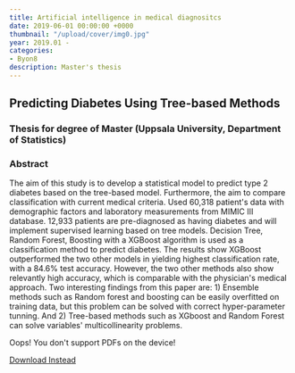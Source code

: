 ```yaml
---
title: Artificial intelligence in medical diagnositcs
date: 2019-06-01 00:00:00 +0000
thumbnail: "/upload/cover/img0.jpg"
year: 2019.01 - 
categories:
- Byon8
description: Master's thesis
---
```


## Predicting Diabetes Using Tree-based Methods
### Thesis for degree of Master (Uppsala University, Department of Statistics)

### Abstract 
The aim of this study is to develop a statistical model to predict type 2 diabetes based on the tree-based model. Furthermore, the aim to compare classification with current medical criteria. Used 60,318 patient's data with demographic factors and laboratory measurements from MIMIC III database. 12,933 patients are pre-diagnosed as having diabetes and will implement supervised learning based on tree models. Decision Tree, Random Forest, Boosting with a XGBoost algorithm is used as a classification method to predict diabetes. The results show XGBoost outperformed the two other models in yielding highest classification rate, with a 84.6% test accuracy. However, the two other methods also show relevantly high accuracy, which is comparable with the physician's medical approach. Two interesting findings from this paper are: 1) Ensemble methods such as Random forest and boosting can be easily overfitted on training data, but this problem can be solved with correct hyper-parameter tunning. And 2) Tree-based methods such as XGboost and Random Forest can solve variables' multicollinearity problems.


<object data="/upload/thesis.pdf" type="application/pdf" width=100% height="700px">
    <p>Oops! You don't support PDFs on the device!</p>
    <p><a href="http://uu.diva-portal.org/smash/get/diva2:1323917/FULLTEXT01.pdf">Download Instead</a></p>
</object>








